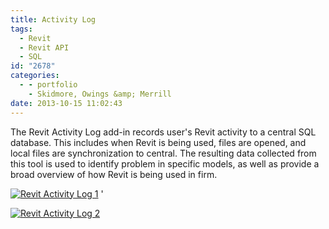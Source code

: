 ```yaml
---
title: Activity Log
tags:
  - Revit
  - Revit API
  - SQL
id: "2678"
categories:
  - - portfolio
    - Skidmore, Owings &amp; Merrill
date: 2013-10-15 11:02:43
---
```


The Revit Activity Log add-in records user's Revit activity to a central SQL database. This includes when Revit is being used, files are opened, and local files are synchronization to central. The resulting data collected from this tool is used to identify problem in specific models, as well as provide a broad overview of how Revit is being used in firm.

[![Revit Activity Log 1](http://www.ericanastas.com/wp-content/uploads/2014/01/Revit-Activity-Log-1-636x187.png)](Revit-Activity-Log-1.png) '

[![Revit Activity Log 2](http://www.ericanastas.com/wp-content/uploads/2014/01/Revit-Activity-Log-2-636x346.png)](Revit-Activity-Log-2.png)
